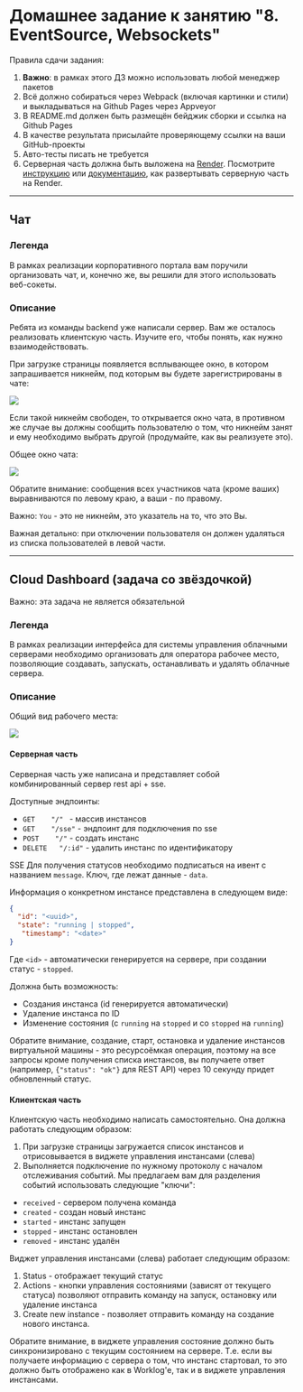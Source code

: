 # Домашнее задание к занятию "8. EventSource, Websockets"

Правила сдачи задания:

1. **Важно**: в рамках этого ДЗ можно использовать любой менеджер пакетов
2. Всё должно собираться через Webpack (включая картинки и стили) и выкладываться на Github Pages через Appveyor
3. В README.md должен быть размещён бейджик сборки и ссылка на Github Pages
4. В качестве результата присылайте проверяющему ссылки на ваши GitHub-проекты
5. Авто-тесты писать не требуется
6. Серверная часть должна быть выложена на [Render](https://render.com/).
   Посмотрите [инструкцию](https://github.com/netology-code/ahj-homeworks/tree/video/docs/render#readme)
   или [документацию](https://render.com/docs/deploy-node-express-app), как развертывать серверную часть на Render.

---

## Чат

### Легенда

В рамках реализации корпоративного портала вам поручили организовать чат, и, конечно же, вы решили для этого
использовать веб-сокеты.

### Описание

Ребята из команды backend уже написали сервер. Вам же осталось реализовать клиентскую часть.
Изучите его, чтобы понять, как нужно взаимодействовать.

При загрузке страницы появляется всплывающее окно, в котором запрашивается никнейм, под которым вы будете
зарегистрированы в чате:

![](./pic/chat.png)

Если такой никнейм свободен, то открывается окно чата, в противном же случае вы должны сообщить пользователю о том, что
никнейм занят и ему необходимо выбрать другой (продумайте, как вы реализуете это).

Общее окно чата:

![](./pic/chat-2.png)

Обратите внимание: сообщения всех участников чата (кроме ваших) выравниваются по левому краю, а ваши - по правому.

Важно: `You` - это не никнейм, это указатель на то, что это Вы.

Важная детально: при отключении пользователя он должен удаляться из списка пользователей в левой части.

---

## Cloud Dashboard (задача со звёздочкой)

Важно: эта задача не является обязательной

### Легенда

В рамках реализации интерфейса для системы управления облачными серверами необходимо организовать для оператора рабочее
место, позволяющие создавать, запускать, останавливать и удалять облачные сервера.

### Описание

Общий вид рабочего места:

![](./pic/cloud.png)

#### Серверная часть

Серверная часть уже написана и представляет собой комбинированный сервер rest api + sse.

Доступные эндпоинты:
* `GET    "/" `          - массив инстансов
* `GET    "/sse"`        - эндпоинт для подключения по sse
* `POST    "/"`          - создать инстанс
* `DELETE   "/:id"`      - удалить инстанс по идентификатору

SSE
Для получения статусов необходимо подписаться на ивент с названием `message`. 
Ключ, где лежат данные - `data`.

Информация о конкретном инстансе представлена в следующем виде:

```json
{
  "id": "<uuid>",
  "state": "running | stopped",
   "timestamp": "<date>"
}
```

Где `<id>` - автоматически генерируется на сервере, при создании статус - `stopped`.

Должна быть возможность:

* Создания инстанса (id генерируется автоматически)
* Удаление инстанса по ID
* Изменение состояния (с `running` на `stopped` и со `stopped` на `running`)

Обратите внимание, создание, старт, остановка и удаление инстансов виртуальной машины - это ресурсоёмкая операция,
поэтому на все запросы кроме получения списка инстансов, вы получаете ответ (например, `{"status": "ok"}` для
REST API) через 10 секунду придет обновленный статус.

#### Клиентская часть

Клиентскую часть необходимо написать самостоятельно. Она должна работать следующим образом:

1. При загрузке страницы загружается список инстансов и отрисовывается в виджете управления инстансами (слева)
1. Выполняется подключение по нужному протоколу с началом отслеживания событий. Мы предлагаем вам для разделения событий
   использовать следующие "ключи":

* `received` - сервером получена команда
* `created` - создан новый инстанс
* `started` - инстанс запущен
* `stopped` - инстанс остановлен
* `removed` - инстанс удалён

Виджет управления инстансами (слева) работает следующим образом:

1. Status - отображает текущий статус
1. Actions - кнопки управления состояниями (зависят от текущего статуса) позволяют отправить команду на запуск,
   остановку или удаление инстанса
1. Create new instance - позволяет отправить команду на создание нового инстанса.

Обратите внимание, в виджете управления состояние должно быть синхронизировано с текущим состоянием на сервере. Т.е.
если вы получаете информацию с сервера о том, что инстанс стартовал, то это должно быть отображено как в Worklog'е, так
и в виджете управления инстансами.
